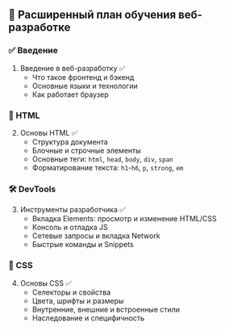 ## 🧭 Расширенный план обучения веб-разработке

### ✅ Введение

1. Введение в веб-разработку  ✅  
   - Что такое фронтенд и бэкенд  
   - Основные языки и технологии  
   - Как работает браузер  

### 🧱 HTML

2. Основы HTML ✅  
   - Структура документа  
   - Блочные и строчные элементы  
   - Основные теги: `html`, `head`, `body`, `div`, `span`  
   - Форматирование текста: `h1`-`h6`, `p`, `strong`, `em`  

### 🛠️ DevTools

3. Инструменты разработчика ✅  
   - Вкладка Elements: просмотр и изменение HTML/CSS  
   - Консоль и отладка JS  
   - Сетевые запросы и вкладка Network  
   - Быстрые команды и Snippets  

### 🎨 CSS

4. Основы CSS ✅  
   - Селекторы и свойства  
   - Цвета, шрифты и размеры  
   - Внутренние, внешние и встроенные стили  
   - Наследование и специфичность
